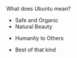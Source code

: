 What does Ubuntu mean?
* Safe and Organic
* Natural Beauty
+ Humanity to Others
* Best of that kind

